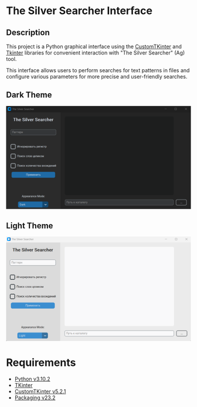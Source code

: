 # The Silver Searcher Interface

## Description

<p>
This project is a Python graphical interface using the <a href="https://github.com/TomSchimansky/CustomTkinter">
CustomTKinter</a> and <a href="https://docs.python.org/3/library/tk">Tkinter</a> libraries for convenient interaction 
with "The Silver Searcher" (Ag) tool.</p>
<p>This interface allows users to perform searches for text patterns in files and configure various parameters for more 
precise and user-friendly searches.</p>

## Dark Theme

<img src="static/interface_dark_theme.png">

## Light Theme

<img src="static/interface_light_theme.png">

# Requirements

- [Python v3.10.2](https://docs.python.org/3.10/)
- [TKinter](https://docs.python.org/3/library/tk)
- [CustomTKinter v5.2.1](https://github.com/TomSchimansky/CustomTkinter)
- [Packaging v23.2](https://pypi.org/project/packaging/)


